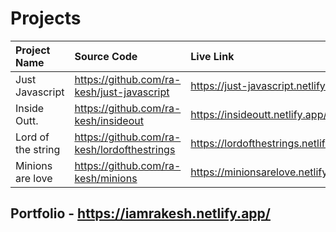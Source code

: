 # Projects


| Project Name         | Source Code    | Live Link     |
| :---             |     :---      |          :--- |
| Just Javascript  | https://github.com/ra-kesh/just-javascript   | https://just-javascript.netlify.app/  |
| Inside Outt.     | https://github.com/ra-kesh/insideout         | https://insideoutt.netlify.app/       |
| Lord of the string | https://github.com/ra-kesh/lordofthestrings | https://lordofthestrings.netlify.app/ |
| Minions are love | https://github.com/ra-kesh/minions | https://minionsarelove.netlify.app/ |


## Portfolio - https://iamrakesh.netlify.app/

